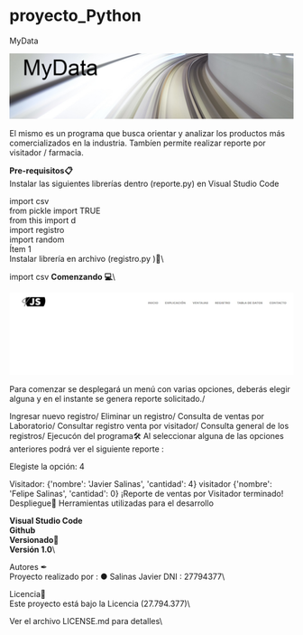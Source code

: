 # proyecto_Python

MyData

![imagen](/img/MyData.jpg)


El mismo es un programa que busca orientar y analizar los productos más comercializados en la industria. Tambíen permite realizar reporte por visitador / farmacia.

__Pre-requisitos📋__\
Instalar las siguientes librerías dentro (reporte.py) en Visual Studio Code

import csv\
from pickle import TRUE\
from this import d\
import registro\
import random\
Ítem 1\
Instalar librería en archivo (registro.py )🔧\

import csv
__Comenzando 💻__\

![imagen](/img/Navegador.jpg)

Para comenzar se desplegará un menú con varias opciones, deberás elegir alguna y en el instante se genera reporte solicitado./

Ingresar nuevo registro/
Eliminar un registro/
Consulta de ventas por Laboratorio/
Consultar registro venta por visitador/
Consulta general de los registros/
Ejecucón del programa🛠️
Al seleccionar alguna de las opciones anteriores podrá ver el siguiente reporte :

Elegiste la opción: 4

Visitador: {'nombre': 'Javier Salinas', 'cantidad': 4}
visitador {'nombre': 'Felipe Salinas', 'cantidad': 0}
¡Reporte de ventas por Visitador terminado!
Despliegue🔎
Herramientas utilizadas para el desarrollo

__Visual Studio Code__\
__Github__\
__Versionado📌__\
__Versión 1.0__\

Autores ✒\
Proyecto realizado por : ● Salinas Javier DNI : 27794377\

Licencia📄\
Este proyecto está bajo la Licencia (27.794.377)\

Ver el archivo LICENSE.md para detalles\
